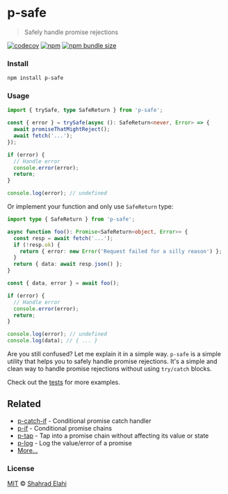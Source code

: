 # p-safe

> Safely handle promise rejections

[![codecov](https://codecov.io/gh/shahradelahi/p-safe/branch/master/graph/badge.svg)](https://codecov.io/gh/shahradelahi/p-safe)
[![npm](https://img.shields.io/npm/v/p-safe)](https://www.npmjs.com/package/p-safe)
[![npm bundle size](https://packagephobia.now.sh/badge?p=p-safe)](https://packagephobia.now.sh/result?p=p-safe)

### Install

```bash
npm install p-safe
```

### Usage

```typescript
import { trySafe, type SafeReturn } from 'p-safe';

const { error } = trySafe(async (): SafeReturn<never, Error> => {
  await promiseThatMightReject();
  await fetch('...');
});

if (error) {
  // Handle error
  console.error(error);
  return;
}

console.log(error); // undefined
```

Or implement your function and only use `SafeReturn` type:

```typescript
import type { SafeReturn } from 'p-safe';

async function foo(): Promise<SafeReturn<object, Error>> {
  const resp = await fetch('...');
  if (!resp.ok) {
    return { error: new Error('Request failed for a silly reason') };
  }
  return { data: await resp.json() };
}

const { data, error } = await foo();

if (error) {
  // Handle error
  console.error(error);
  return;
}

console.log(error); // undefined
console.log(data); // { ... }
```

Are you still confused? Let me explain it in a simple way. `p-safe` is a simple utility that helps you to safely handle
promise rejections. It's a simple and clean way to handle promise rejections without using `try/catch` blocks.

Check out the [tests](/index.test.ts) for more examples.

## Related

- [p-catch-if](https://github.com/sindresorhus/p-catch-if) - Conditional promise catch handler
- [p-if](https://github.com/sindresorhus/p-if) - Conditional promise chains
- [p-tap](https://github.com/sindresorhus/p-tap) - Tap into a promise chain without affecting its value or state
- [p-log](https://github.com/sindresorhus/p-log) - Log the value/error of a promise
- [More…](https://github.com/sindresorhus/promise-fun)

### License

[MIT](/LICENSE) © [Shahrad Elahi](https://github.com/shahradelahi)
